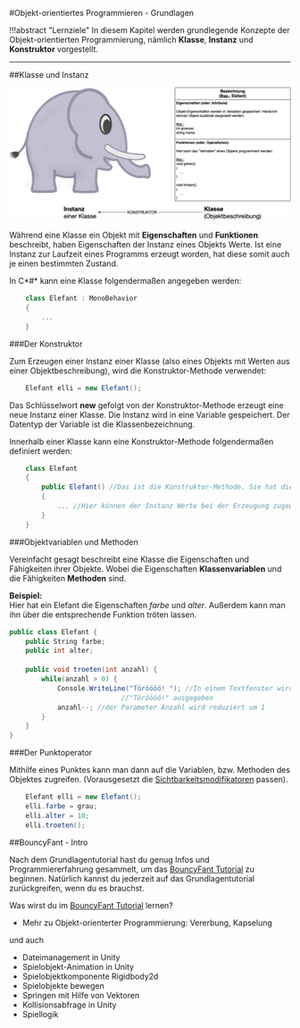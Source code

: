 #Objekt-orientiertes Programmieren - Grundlagen

!!!abstract "Lernziele"
    In diesem Kapitel werden grundlegende Konzepte der Objekt-orientierten Programmierung, nämlich **Klasse**, **Instanz** und **Konstruktor** vorgestellt.

---



##Klasse und Instanz

![Klasse und Instanz](img/classAndInstance.png)

Während eine Klasse ein Objekt mit **Eigenschaften** und **Funktionen** beschreibt, haben Eigenschaften der Instanz eines Objekts Werte. Ist eine Instanz zur Laufzeit eines Programms erzeugt worden, hat diese somit auch je einen bestimmten Zustand.

In C*#* kann eine Klasse folgendermaßen angegeben werden:
``` C#
    class Elefant : MonoBehavior
	{
	    ...
	}
``` 

###Der Konstruktor

Zum Erzeugen einer Instanz einer Klasse (also eines Objekts mit Werten aus einer Objektbeschreibung), wird die Konstruktor-Methode verwendet:

``` C#
    Elefant elli = new Elefant();
``` 


Das Schlüsselwort **new** gefolgt von der Konstruktor-Methode erzeugt eine neue Instanz einer Klasse. Die Instanz wird in eine Variable gespeichert. Der Datentyp der Variable ist die Klassenbezeichnung.

Innerhalb einer Klasse kann eine Konstruktor-Methode folgendermaßen definiert werden:
``` C#
    class Elefant
	{
		public Elefant() //Das ist die Konstruktor-Methode. Sie hat dieselbe Bezeichnung wie die Klasse.
		{
		    ... //Hier können der Instanz Werte bei der Erzeugung zugewiesen werden.
		}
	}
``` 

###Objektvariablen und Methoden

Vereinfacht gesagt beschreibt eine Klasse die Eigenschaften und Fähigkeiten ihrer Objekte. Wobei die Eigenschaften **Klassenvariablen** und die Fähigkeiten **Methoden** sind.

**Beispiel:**  
Hier hat ein Elefant die Eigenschaften *farbe* und *alter*. Außerdem kann man ihn über die entsprechende Funktion tröten lassen.

``` c#
public class Elefant {
	public String farbe;
	public int alter;
	
	public void troeten(int anzahl) {
		while(anzahl > 0) {
			Console.WriteLine("Töröööö! "); //In einem Textfenster wird
							//"Töröööö!" ausgegeben
			anzahl--; //der Parameter Anzahl wird reduziert um 1
		}
	}
}
```

###Der Punktoperator


Mithilfe eines Punktes kann man dann auf die Variablen, bzw. Methoden des Objektes zugreifen. (Vorausgesetzt die [Sichtbarkeitsmodifikatoren](../0230-accessmodifiers/0230-accessmodifiers.md) passen).

```csharp
	Elefant elli = new Elefant();
	elli.farbe = grau;
	elli.alter = 10;
	elli.troeten();
```

##BouncyFant - Intro

Nach dem Grundlagentutorial hast du genug Infos und Programmiererfahrung gesammelt, um das [BouncyFant Tutorial](http://example.com/ "BouncyFant Tutorial") zu beginnen. Natürlich kannst du jederzeit auf das Grundlagentutorial zurückgreifen, wenn du es brauchst.

Was wirst du im [BouncyFant Tutorial](http://example.com/ "BouncyFant Tutorial") lernen? 

* Mehr zu Objekt-orienterter Programmierung: Vererbung, Kapselung

und auch

* Dateimanagement in Unity
* Spielobjekt-Animation in Unity
* Spielobjektkomponente Rigidbody2d 
* Spielobjekte bewegen
* Springen mit Hilfe von Vektoren
* Kollisionsabfrage in Unity
* Spiellogik
